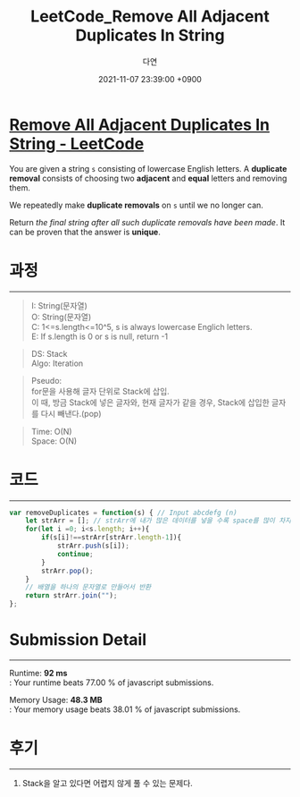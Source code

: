 ﻿---
title: LeetCode_Remove All Adjacent Duplicates In String
author: 다연
date: 2021-11-07 23:39:00 +0900
categories: [Algorithm, LeetCode]
tags: [LeetCode, easy, Stack]
---
# [Remove All Adjacent Duplicates In String - LeetCode](https://leetcode.com/problems/remove-all-adjacent-duplicates-in-string/)

You are given a string  `s`  consisting of lowercase English letters. A  **duplicate removal**  consists of choosing two  **adjacent**  and  **equal**  letters and removing them.

We repeatedly make  **duplicate removals**  on  `s`  until we no longer can.

Return  _the final string after all such duplicate removals have been made_. It can be proven that the answer is  **unique**.
# 과정
---
> I: String(문자열)  
O: String(문자열)  
C: 1<=s.length<=10^5, s is always lowercase Englich letters.  
E: If s.length is 0 or s is null, return -1  


> DS: Stack  
Algo: Iteration  


> Pseudo:  
for문을 사용해 글자 단위로 Stack에 삽입.  
이 때, 방금 Stack에 넣은 글자와, 현재 글자가 같을 경우, Stack에 삽입한 글자를 다시 빼낸다.(pop)

> Time: O(N)  
Space: O(N)  

# 코드
---
```JavaScript
var removeDuplicates = function(s) { // Input abcdefg (n)
    let strArr = []; // strArr에 내가 많은 데이터를 넣을 수록 space를 많이 차지한다
    for(let i =0; i<s.length; i++){        
        if(s[i]!==strArr[strArr.length-1]){
            strArr.push(s[i]);
            continue;
        }
        strArr.pop();
    }
    // 배열을 하나의 문자열로 만들어서 반환
    return strArr.join("");  
};
```
# Submission Detail
---
Runtime:  **92 ms**  
: Your runtime beats 77.00 % of javascript submissions.  
  
Memory Usage:  **48.3 MB**  
: Your memory usage beats 38.01 % of javascript submissions.  

# 후기
---
1. Stack을 알고 있다면 어렵지 않게 풀 수 있는 문제다.
